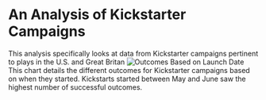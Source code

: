 # An Analysis of Kickstarter Campaigns
This analysis specifically looks at data from Kickstarter campaigns pertinent to plays in the U.S. and Great Britan
![Outcomes Based on Launch Date](https://user-images.githubusercontent.com/85756203/124167486-ae8f9a00-da69-11eb-81c4-1c96132e5426.png)
This chart details the different outcomes for Kickstarter campaigns based on when they started.
Kickstarts started between May and June saw the highest number of successful outcomes.
